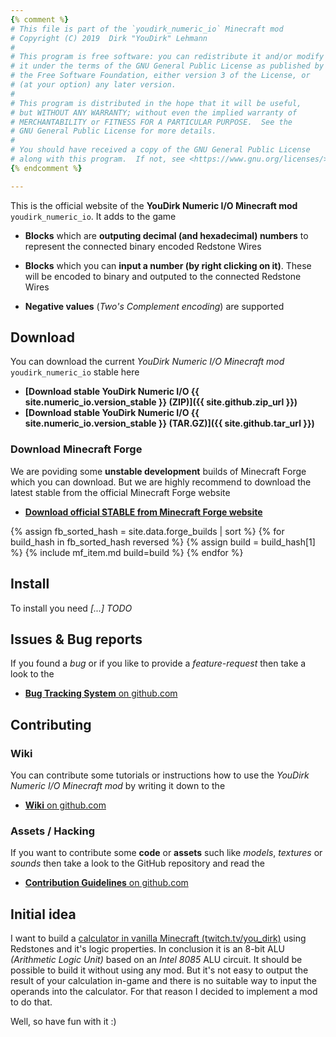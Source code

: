 ```yaml
---
{% comment %}
# This file is part of the `youdirk_numeric_io` Minecraft mod
# Copyright (C) 2019  Dirk "YouDirk" Lehmann
#
# This program is free software: you can redistribute it and/or modify
# it under the terms of the GNU General Public License as published by
# the Free Software Foundation, either version 3 of the License, or
# (at your option) any later version.
#
# This program is distributed in the hope that it will be useful,
# but WITHOUT ANY WARRANTY; without even the implied warranty of
# MERCHANTABILITY or FITNESS FOR A PARTICULAR PURPOSE.  See the
# GNU General Public License for more details.
#
# You should have received a copy of the GNU General Public License
# along with this program.  If not, see <https://www.gnu.org/licenses/>.
{% endcomment %}

---
```


This is the official website of the **YouDirk Numeric I/O Minecraft
mod** `youdirk_numeric_io`.  It adds to the game

* **Blocks** which are **outputing decimal (and hexadecimal) numbers**
  to represent the connected binary encoded Redstone Wires

* **Blocks** which you can **input a number (by right clicking on
  it)**.  These will be encoded to binary and outputed to the
  connected Redstone Wires

* **Negative values** (*Two's Complement encoding*) are supported

Download
--------

You can download the current *YouDirk Numeric I/O Minecraft mod*
`youdirk_numeric_io` stable here

* **[Download stable YouDirk Numeric I/O {{ site.numeric_io.version_stable }}
     (ZIP)]({{ site.github.zip_url }})**
* **[Download stable YouDirk Numeric I/O {{ site.numeric_io.version_stable }}
     (TAR.GZ)]({{ site.github.tar_url }})**

### Download Minecraft Forge

We are poviding some **unstable development** builds of Minecraft
Forge which you can download.  But we are highly recommend to download
the latest stable from the official Minecraft Forge website

* **[Download official STABLE from Minecraft Forge website
  ](https://files.minecraftforge.net/)**

{% assign fb_sorted_hash = site.data.forge_builds | sort %}
{% for build_hash in fb_sorted_hash reversed %}
{% assign build = build_hash[1] %}
{% include mf_item.md build=build %}
{% endfor %}

Install
-------

To install you need *[...] TODO*

Issues & Bug reports
--------------------

If you found a *bug* or if you like to provide a *feature-request*
then take a look to the

* [**Bug Tracking System** on github.com
  ]({{site.numeric_io.github_url}}/issues)

Contributing
------------

### Wiki

You can contribute some tutorials or instructions how to use the
*YouDirk Numeric I/O Minecraft mod* by writing it down to the

* [**Wiki** on github.com
  ]({{site.numeric_io.github_url}}/wiki)

### Assets / Hacking

If you want to contribute some **code** or **assets** such like
*models*, *textures* or *sounds* then take a look to the GitHub
repository and read the

* [**Contribution Guidelines** on github.com
  ]({{site.numeric_io.github_url}}/blob/master/CONTRIBUTING.md)

Initial idea
------------

I want to build a [calculator in vanilla Minecraft
(twitch.tv/you_dirk)](https://www.twitch.tv/collections/jN0fzROVchV32A)
using Redstones and it's logic properties.  In conclusion it is an
8-bit ALU *(Arithmetic Logic Unit)* based on an *Intel 8085* ALU
circuit.  It should be possible to build it without using any mod.
But it's not easy to output the result of your calculation in-game and
there is no suitable way to input the operands into the calculator.
For that reason I decided to implement a mod to do that.

Well, so have fun with it :)
